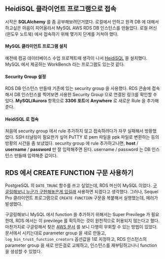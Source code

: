 ## HeidiSQL 클라이언트 프로그램으로 접속

시작은 **SQLAlchemy** 를 좀 공부해보려던거였다. 로컬에서 안하고 원격 DB 에 대해서 하고싶은 마음이 피어올라서 MySQL AWS RDS DB 인스턴스를 만들었다. 로컬 머신 (윈도우 노트북) 에서 접속하기 위해 몇가지 단계를 거쳐야 했다.

#### MySQL 클라이언트 프로그램 설치

예전에 컴공 데이터베이스 수업 프로젝트때 생각이 나서 [HeidiSQL](https://www.heidisql.com/) 을 설치했다. MySQL 에서 제공하는 WorkBench 라는 프로그램도 있는것 같다.

#### Security Group 설정

RDS DB 인스턴스 만들때 기존에 있는 security group 을 사용했다. RDS 콘솔에 접속해서 DB 인스턴스를 찍어보면 사용한 Security Group 으로 연결된 링크를 확인할 수 있다. **MySQL/Aurora** 항목으로 **3306 포트**에 **Anywhere** 로 새로운 Rule 을 추가해준다.

#### HeidiSQL 로 접속

처음에 security group 에서 rule 추가하지 않고 접속하려다가 자꾸 실패해서 방황했었다. SSH 터널링이 필요한가 싶어 PuTTY 로 pem 파일을 ppk 파일로 변환하는 등의 방황의 시간을 좀 보냈었다. security group 에 rule 추가하고나면, **host** / **username** / **password** 만 잘 입력해주면 된다. username / password 는 DB 인스턴스 만들때 입력해준 값이다.

## RDS 에서 CREATE FUNCTION 구문 사용하기

PostgreSQL 의 `DATE_TRUNC` 함수를 쓰고 싶었는데, RDS 머신이 MySQL 이었다. [구글링해보니 누군가 구현해놓은게 있길래](https://thenoyes.com/littlenoise/?p=399) 사용하면 되겠다고 생각했다. 그러나, Sequel Pro 클라이언트 프로그램으로 `CREATE FUNCTION` 구문을 복붙해서 실행했는데, 에러가 발생했다.

구글링해보니 MySQL 에서 function 을 추가하기 위해서는 Super Previlege 가 필요한데, RDS 에서는 이 previlege 를 획득하는 것이 원천적으로 허용되지 않는다고 했다. 마찬가지로 구글링해서 찾은 [AWS 문서](https://aws.amazon.com/ko/premiumsupport/knowledge-center/rds-mysql-functions/) 를 보니 다행히 우회할 수 있는 방법이 있었다. 문서에서 시키는대로 parameter group 을 새로 만들고, `log_bin_trust_function_creators` 옵션값을 1로 지정하고, RDS 인스턴스의 parameter group 을 새로 만든걸로 교체하고, 인스턴스를 재부팅하고나니 function 을 생성할 수 있었다.